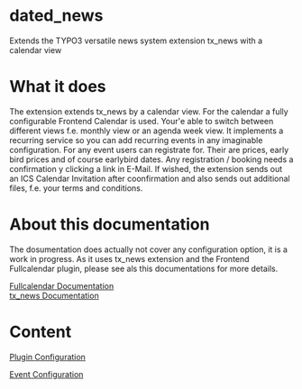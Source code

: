 # dated_news
Extends the TYPO3 versatile news system extension tx_news with a calendar view

# What it does
The extension extends tx_news by a calendar view. For the calendar a fully configurable Frontend Calendar is used. Your'e able to switch between different views f.e. monthly view or an agenda week view. 
It implements a recurring service so you can add recurring events in any imaginable configuration. 
For any event users can registrate for. Their are prices, early bird prices and of course earlybird dates. Any registration / booking needs a confirmation y clicking a link in E-Mail. If wished, the extension sends out an ICS Calendar Invitation after coonfirmation and also sends out additional files, f.e. your terms and conditions.
 
# About this documentation
The dosumentation does actually not cover any configuration option, it is a work in progress. As it uses tx_news extension and the Frontend Fullcalendar plugin, please see als this documentations for more details.

[Fullcalendar Documentation](https://fullcalendar.io)  
[tx_news Documentation](https://docs.typo3.org/typo3cms/extensions/news/)  

# Content
[Plugin Configuration](./Documentation/Github/Plugin%20Configuration.md)

[Event Configuration](./Documentation/Github/Event%20Configuration.md)

